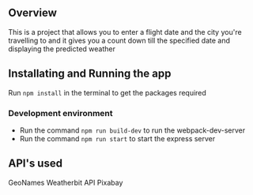 ## Overview
This is a project that allows you to enter a flight date and the city you're travelling to and it gives you a count down till the specified date and displaying the predicted weather 


## Installating and Running the app

Run `npm install` in the terminal to get the packages required

### Development environment

* Run the command `npm run build-dev` to run the webpack-dev-server 
* Run the command `npm run start` to start the express server

## API's used

 GeoNames
Weatherbit API
Pixabay
